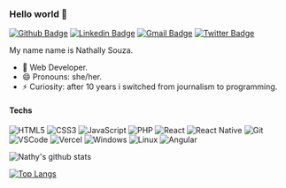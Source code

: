 ### Hello world 👋

[![Github Badge](https://img.shields.io/badge/-Github-000?style=flat-square&logo=Github&logoColor=white&link=https://github.com/nathyts)](https://github.com/nathyts)
[![Linkedin Badge](https://img.shields.io/badge/-LinkedIn-blue?style=flat-square&logo=Linkedin&logoColor=white&link=https://www.linkedin.com/in/nathally-souza-7331a71b9/)](https://www.linkedin.com/in/nathally-souza-7331a71b9/)
[![Gmail Badge](https://img.shields.io/badge/-Gmail-c14438?style=flat-square&logo=Gmail&logoColor=white&link=mailto:nathallyccd@gmail.com)](mailto:nathallyccd@gmail.com)
[![Twitter Badge](https://img.shields.io/badge/-Twitter-blue?style=flat-square&logo=Twitter&logoColor=white&link=https://twitter.com/nathally_22)](https://twitter.com/nathally_22)

My name name is Nathally Souza.

- 🌱 Web Developer.
- 😄 Pronouns: she/her.
- ⚡ Curiosity: after 10 years i switched from journalism to programming.

#### Techs
![HTML5](https://img.shields.io/badge/-HTML5-E34F26?style=flat-square&logo=html5&logoColor=white)
![CSS3](https://img.shields.io/badge/-CSS3-549FDE?style=flat-square&logo=css3&logoColor=white)
![JavaScript](https://img.shields.io/badge/-JavaScript-F7B93E?style=flat-square&logo=javascript&logoColor=fff)
![PHP](https://img.shields.io/badge/-PHP-8892BF?style=flat-square&logo=php&logoColor=white)
![React](https://img.shields.io/badge/-React.js-45b8d8?style=flat-square&logo=react&logoColor=white)
![React Native](https://img.shields.io/badge/-React%20Native-45b8d8?style=flat-square&logo=react&logoColor=white)
![Git](https://img.shields.io/badge/-Git-F05032?style=flat-square&logo=git&logoColor=white)
![VSCode](https://img.shields.io/badge/-VSCode-0085D1?style=flat-square&logo=visual-studio-code&logoColor=white)
![Vercel](https://img.shields.io/badge/-Vercel-000?style=flat-square&logo=vercel&logoColor=white)
![Windows](https://img.shields.io/badge/-Windows-00ADEF?style=flat-square&logo=windows&logoColor=white)
![Linux](https://img.shields.io/badge/-Linux-16C60C?style=flat-square&logo=linux&logoColor=white)
![Angular](https://img.shields.io/badge/-Angular-EE1717?style=flat-square&logo=angular&logoColor=white)

![Nathy's github stats](https://github-readme-stats.vercel.app/api?username=nathyts&show_icons=true&theme=radical)

[![Top Langs](https://github-readme-stats.vercel.app/api/top-langs/?username=nathyts&layout=compact&theme=radical)](https://github.com/nathyts/github-readme-stats)

<!--
**nathyts/nathyts** is a ✨ _special_ ✨ repository because its `README.md` (this file) appears on your GitHub profile.


-->
